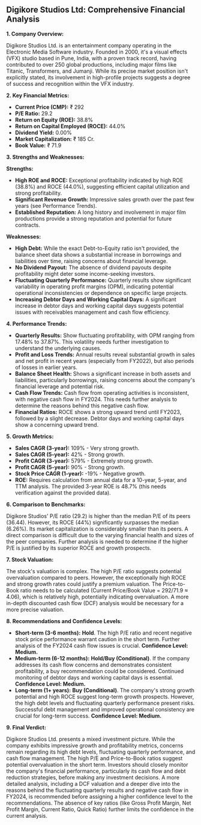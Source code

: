 ## Digikore Studios Ltd: Comprehensive Financial Analysis

**1. Company Overview:**

Digikore Studios Ltd. is an entertainment company operating in the Electronic Media Software industry.  Founded in 2000, it's a visual effects (VFX) studio based in Pune, India, with a proven track record, having contributed to over 250 global productions, including major films like Titanic, Transformers, and Jumanji. While its precise market position isn't explicitly stated, its involvement in high-profile projects suggests a degree of success and recognition within the VFX industry.

**2. Key Financial Metrics:**

* **Current Price (CMP):** ₹ 292
* **P/E Ratio:** 29.2
* **Return on Equity (ROE):** 38.8%
* **Return on Capital Employed (ROCE):** 44.0%
* **Dividend Yield:** 0.00%
* **Market Capitalization:** ₹ 185 Cr.
* **Book Value:** ₹ 71.9

**3. Strengths and Weaknesses:**

**Strengths:**

* **High ROE and ROCE:**  Exceptional profitability indicated by high ROE (38.8%) and ROCE (44.0%), suggesting efficient capital utilization and strong profitability.
* **Significant Revenue Growth:**  Impressive sales growth over the past few years (see Performance Trends).
* **Established Reputation:**  A long history and involvement in major film productions provide a strong reputation and potential for future contracts.


**Weaknesses:**

* **High Debt:** While the exact Debt-to-Equity ratio isn't provided, the balance sheet data shows a substantial increase in borrowings and liabilities over time, raising concerns about financial leverage.
* **No Dividend Payout:** The absence of dividend payouts despite profitability might deter some income-seeking investors.
* **Fluctuating Quarterly Performance:** Quarterly results show significant variability in operating profit margins (OPM), indicating potential operational inconsistencies or dependence on specific large projects.
* **Increasing Debtor Days and Working Capital Days:**  A significant increase in debtor days and working capital days suggests potential issues with receivables management and cash flow efficiency.


**4. Performance Trends:**

* **Quarterly Results:** Show fluctuating profitability, with OPM ranging from 17.48% to 37.87%.  This volatility needs further investigation to understand the underlying causes.
* **Profit and Loss Trends:**  Annual results reveal substantial growth in sales and net profit in recent years (especially from FY2022), but also periods of losses in earlier years.
* **Balance Sheet Health:**  Shows a significant increase in both assets and liabilities, particularly borrowings, raising concerns about the company's financial leverage and potential risk.
* **Cash Flow Trends:**  Cash flow from operating activities is inconsistent, with negative cash flow in FY2024.  This needs further analysis to determine the reasons behind this negative cash flow.
* **Financial Ratios:**  ROCE shows a strong upward trend until FY2023, followed by a slight decrease.  Debtor days and working capital days show a concerning upward trend.

**5. Growth Metrics:**

* **Sales CAGR (3-year):** 109% -  Very strong growth.
* **Sales CAGR (5-year):** 42% -  Strong growth.
* **Profit CAGR (3-year):** 579% - Extremely strong growth.
* **Profit CAGR (5-year):** 90% - Strong growth.
* **Stock Price CAGR (1-year):** -19% - Negative growth.
* **ROE:**  Requires calculation from annual data for a 10-year, 5-year, and TTM analysis.  The provided 3-year ROE is 48.7% (this needs verification against the provided data).

**6. Comparison to Benchmarks:**

Digikore Studios' P/E ratio (29.2) is higher than the median P/E of its peers (36.44).  However, its ROCE (44%) significantly surpasses the median (6.26%).  Its market capitalization is considerably smaller than its peers.  A direct comparison is difficult due to the varying financial health and sizes of the peer companies.  Further analysis is needed to determine if the higher P/E is justified by its superior ROCE and growth prospects.

**7. Stock Valuation:**

The stock's valuation is complex.  The high P/E ratio suggests potential overvaluation compared to peers. However, the exceptionally high ROCE and strong growth rates could justify a premium valuation.  The Price-to-Book ratio needs to be calculated (Current Price/Book Value = 292/71.9 ≈ 4.06), which is relatively high, potentially indicating overvaluation.  A more in-depth discounted cash flow (DCF) analysis would be necessary for a more precise valuation.

**8. Recommendations and Confidence Levels:**

* **Short-term (3-6 months):**  **Hold**.  The high P/E ratio and recent negative stock price performance warrant caution in the short term.  Further analysis of the FY2024 cash flow issues is crucial.  **Confidence Level: Medium.**
* **Medium-term (6-12 months):**  **Hold/Buy (Conditional)**.  If the company addresses its cash flow concerns and demonstrates consistent profitability, a buy recommendation could be considered.  Continued monitoring of debtor days and working capital days is essential. **Confidence Level: Medium.**
* **Long-term (1+ years):**  **Buy (Conditional)**.  The company's strong growth potential and high ROCE suggest long-term growth prospects.  However, the high debt levels and fluctuating quarterly performance present risks.  Successful debt management and improved operational consistency are crucial for long-term success. **Confidence Level: Medium.**


**9. Final Verdict:**

Digikore Studios Ltd. presents a mixed investment picture.  While the company exhibits impressive growth and profitability metrics, concerns remain regarding its high debt levels, fluctuating quarterly performance, and cash flow management.  The high P/E and Price-to-Book ratios suggest potential overvaluation in the short term.  Investors should closely monitor the company's financial performance, particularly its cash flow and debt reduction strategies, before making any investment decisions.  A more detailed analysis, including a DCF valuation and a deeper dive into the reasons behind the fluctuating quarterly results and negative cash flow in FY2024, is recommended before assigning a higher confidence level to the recommendations.  The absence of key ratios (like Gross Profit Margin, Net Profit Margin, Current Ratio, Quick Ratio) further limits the confidence in the current analysis.
